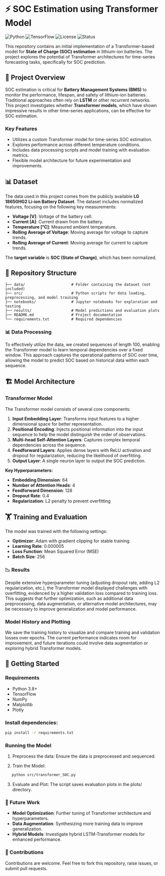 # ⚡ SOC Estimation using Transformer Model

![Python](https://img.shields.io/badge/Python-3.8%2B-blue)
![TensorFlow](https://img.shields.io/badge/TensorFlow-2.x-orange)
![License](https://img.shields.io/badge/License-MIT-green)
![Status](https://img.shields.io/badge/Status-Research%20Project-yellow)

This repository contains an initial implementation of a Transformer-based model for **State of Charge (SOC) estimation** in lithium-ion batteries. The project explores the potential of Transformer architectures for time-series forecasting tasks, specifically for SOC prediction.

## 🌟 Project Overview

SOC estimation is critical for **Battery Management Systems (BMS)** to monitor the performance, lifespan, and safety of lithium-ion batteries. Traditional approaches often rely on **LSTM** or other recurrent networks. This project investigates whether **Transformer models**, which have shown impressive results in other time-series applications, can be effective for SOC estimation.

### Key Features
- Utilizes a custom Transformer model for time-series SOC estimation.
- Explores performance across different temperature conditions.
- Includes data processing scripts and model training with evaluation metrics.
- Flexible model architecture for future experimentation and improvements.

## 📊 Dataset

The data used in this project comes from the publicly available **LG 18650HG2 Li-ion Battery Dataset**. The dataset includes normalized features, focusing on the following key measurements:

- **Voltage [V]**: Voltage of the battery cell.
- **Current [A]**: Current drawn from the battery.
- **Temperature [°C]**: Measured ambient temperature.
- **Rolling Average of Voltage**: Moving average for voltage to capture trends.
- **Rolling Average of Current**: Moving average for current to capture trends.

The **target variable** is **SOC (State of Charge)**, which has been normalized.

## 📂 Repository Structure

```plaintext
├── data/                     # Folder containing the dataset (not included)
├── src/                      # Python scripts for data loading, preprocessing, and model training
├── notebooks/                # Jupyter notebooks for exploration and testing
├── results/                  # Model predictions and evaluation plots
├── README.md                 # Project documentation
└── requirements.txt          # Required dependencies
```

### 📊 Data Processing

To effectively utilize the data, we created sequences of length 100, enabling the Transformer model to learn temporal dependencies over a fixed window. This approach captures the operational patterns of SOC over time, allowing the model to predict SOC based on historical data within each sequence.

## 🏗️ Model Architecture

### Transformer Model

The Transformer model consists of several core components:

1. **Input Embedding Layer**: Transforms input features to a higher dimensional space for better representation.
2. **Positional Encoding**: Injects positional information into the input sequence to help the model distinguish the order of observations.
3. **Multi-head Self-Attention Layers**: Captures complex temporal dependencies across the sequence.
4. **Feedforward Layers**: Applies dense layers with ReLU activation and dropout for regularization, reducing the likelihood of overfitting.
5. **Output Layer**: A single neuron layer to output the SOC prediction.

**Key Hyperparameters:**
- **Embedding Dimension**: 64
- **Number of Attention Heads**: 4
- **Feedforward Dimension**: 128
- **Dropout Rate**: 0.4
- **Regularization**: L2 penalty to prevent overfitting

## 🏋️ Training and Evaluation

The model was trained with the following settings:

- **Optimizer**: Adam with gradient clipping for stable training.
- **Learning Rate**: 0.000005
- **Loss Function**: Mean Squared Error (MSE)
- **Batch Size**: 256

### 📉 Results

Despite extensive hyperparameter tuning (adjusting dropout rate, adding L2 regularization, etc.), the Transformer model displayed challenges with overfitting, evidenced by a higher validation loss compared to training loss. This suggests that further optimization, such as additional data preprocessing, data augmentation, or alternative model architectures, may be necessary to improve generalization and model performance.

### Model History and Plotting

We save the training history to visualize and compare training and validation losses over epochs. The current performance indicates room for improvement, and future iterations could involve data augmentation or exploring hybrid Transformer models.

## 🚀 Getting Started

### Requirements

- Python 3.8+
- TensorFlow
- NumPy
- Matplotlib
- Plotly

### Install dependencies:

```bash
pip install -r requirements.txt
```

### Running the Model
1. Preprocess the data: Ensure the data is preprocessed and sequenced.

2. Train the Model:

```bash
   python src/transformer_SOC.py
```
3. Evaluate and Plot: The script saves evaluation plots in the plots/ directory.

### 🧩 Future Work
- **Model Optimization**: Further tuning of Transformer architecture and hyperparameters.
- **Data Augmentation**: Synthesizing more training data to improve generalization.
- **Hybrid Models**: Investigate hybrid LSTM-Transformer models for enhanced performance.

### 🙋 Contributions

Contributions are welcome. Feel free to fork this repository, raise issues, or submit pull requests.